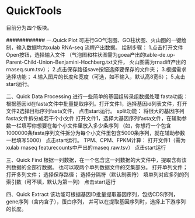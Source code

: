 # QuickTools
目前分为四个板块。


############
一.Quick Plot
可进行GO气泡图、GO柱状图、火山图的一键绘制，输入数据均为xulab RNA-seq 流程产出数据。
绘制步骤：
1.点击打开文件Open按钮，选择输入文件
（气泡图和柱状图需为goea产出的table-de.up-Parent-Child-Union-Benjamini-Hochberg.txt文件，
火山图需为rnadiff产出的rnaseq.sum.tsv）；
2.点击保存路径save按钮选择要保存的文件夹；
3.根据需求选择功能；
4.输入图片的长度和宽度（可选，如不输入，默认高8宽6）；
5.点击start运行。

二、Quick Data Processing
进行一些简单的基因组转录组数据处理
fasta功能：
根据基因id在fasta文件中批量提取序列。打开文件1，选择基因id列表文件，打开文件2选择目标序列fasta文件，
点击start运行。
split功能：
将很大的基因序列fasta文件拆分成若干个小文件
打开文件1，选择大基因序列fasta文件，在辅助参数一栏填写你想要在每个小文件里放入多少条序列
（如，你想将一个包含1000000条fasta序列文件拆分为每个小文件里包含5000条序列，就在辅助参数一栏填写5000）
点击start运行。
TPM、CPM、FPKM计算：
打开文件1（需为xulab rnaseq featurecounts中产出的rnaseq.raw.tsv）
点击start运行

三、Quick Find
根据一列数据，在一个包含这一列数据的大文件中，提取含有该列数据的全部行数据。
也可以取两个单列数据文件的交集部分。
打开单列文件；
打开多列文件；
选择保存路径；
选择分隔符（默认制表符）
填单列对应多列的列索引数（可不填，默认为第一列）
点击start运行

四、Quick Extract
该功能可根据基因ID批量提取基因序列，包括CDS序列，gene序列（含内含子），蛋白序列，
并可以在提取基因序列时，选择上下游序列的长度。

